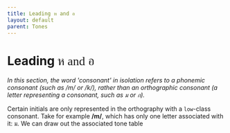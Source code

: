 ```yaml
---
title: Leading ห and อ
layout: default
parent: Tones
---
```


<link rel="preconnect" href="https://fonts.googleapis.com">
<link rel="preconnect" href="https://fonts.gstatic.com" crossorigin>
<link href="https://fonts.googleapis.com/css2?family=Sarabun:ital,wght@0,100;0,200;0,300;0,400;0,500;0,600;0,700;0,800;1,100;1,200;1,300;1,400;1,500;1,600;1,700;1,800&display=swap" rel="stylesheet">

<style>
#diacritic-presentation {
    font-size: 24px;
    vertical-align: sub;
    font-family: Sarabun;
    font-weight: 100;
}

#invisible {
    color: #27262b;
}

#thai-text {
    font-family: Sarabun;
    font-weight: 300;
}

</style>

# Leading <span id="thai-text">ห and อ </span>

*In this section, the word 'consonant' in isolation refers to a phonemic consonant (such as /m/ or /k/), rather than an orthographic consonant (a letter representing a consonant, such as <span id="thai-text">ม</span> or <span id="thai-text">ก</span>).*

Certain initials are only represented in the orthography with a `low`-class consonant. Take for example **/m/**, which has only one letter associated with it: <span id="thai-text">ม</span>. We can draw out the associated tone table 
